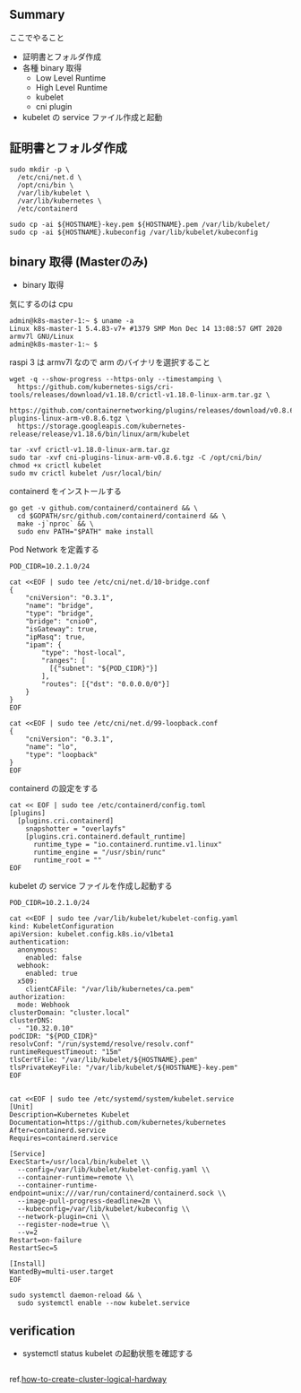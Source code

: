 ## Summary

ここでやること

- 証明書とフォルダ作成
- 各種 binary 取得
  - Low Level Runtime
  - High Level Runtime
  - kubelet
  - cni plugin
- kubelet の service ファイル作成と起動

## 証明書とフォルダ作成

```
sudo mkdir -p \
  /etc/cni/net.d \
  /opt/cni/bin \
  /var/lib/kubelet \
  /var/lib/kubernetes \
  /etc/containerd

sudo cp -ai ${HOSTNAME}-key.pem ${HOSTNAME}.pem /var/lib/kubelet/
sudo cp -ai ${HOSTNAME}.kubeconfig /var/lib/kubelet/kubeconfig
```

## binary 取得 (Masterのみ)

- binary 取得

気にするのは cpu

```
admin@k8s-master-1:~ $ uname -a
Linux k8s-master-1 5.4.83-v7+ #1379 SMP Mon Dec 14 13:08:57 GMT 2020 armv7l GNU/Linux
admin@k8s-master-1:~ $
```

raspi 3 は armv7l なので arm のバイナリを選択すること

```
wget -q --show-progress --https-only --timestamping \
  https://github.com/kubernetes-sigs/cri-tools/releases/download/v1.18.0/crictl-v1.18.0-linux-arm.tar.gz \
  https://github.com/containernetworking/plugins/releases/download/v0.8.6/cni-plugins-linux-arm-v0.8.6.tgz \
  https://storage.googleapis.com/kubernetes-release/release/v1.18.6/bin/linux/arm/kubelet

tar -xvf crictl-v1.18.0-linux-arm.tar.gz
sudo tar -xvf cni-plugins-linux-arm-v0.8.6.tgz -C /opt/cni/bin/
chmod +x crictl kubelet
sudo mv crictl kubelet /usr/local/bin/
```

containerd をインストールする

```
go get -v github.com/containerd/containerd && \
  cd $GOPATH/src/github.com/containerd/containerd && \
  make -j`nproc` && \
  sudo env PATH="$PATH" make install
```

Pod Network を定義する

```
POD_CIDR=10.2.1.0/24

cat <<EOF | sudo tee /etc/cni/net.d/10-bridge.conf
{
    "cniVersion": "0.3.1",
    "name": "bridge",
    "type": "bridge",
    "bridge": "cnio0",
    "isGateway": true,
    "ipMasq": true,
    "ipam": {
        "type": "host-local",
        "ranges": [
          [{"subnet": "${POD_CIDR}"}]
        ],
        "routes": [{"dst": "0.0.0.0/0"}]
    }
}
EOF

cat <<EOF | sudo tee /etc/cni/net.d/99-loopback.conf
{
    "cniVersion": "0.3.1",
    "name": "lo",
    "type": "loopback"
}
EOF
```

containerd の設定をする

```
cat << EOF | sudo tee /etc/containerd/config.toml
[plugins]
  [plugins.cri.containerd]
    snapshotter = "overlayfs"
    [plugins.cri.containerd.default_runtime]
      runtime_type = "io.containerd.runtime.v1.linux"
      runtime_engine = "/usr/sbin/runc"
      runtime_root = ""
EOF
```

kubelet の service ファイルを作成し起動する

```
POD_CIDR=10.2.1.0/24

cat <<EOF | sudo tee /var/lib/kubelet/kubelet-config.yaml
kind: KubeletConfiguration
apiVersion: kubelet.config.k8s.io/v1beta1
authentication:
  anonymous:
    enabled: false
  webhook:
    enabled: true
  x509:
    clientCAFile: "/var/lib/kubernetes/ca.pem"
authorization:
  mode: Webhook
clusterDomain: "cluster.local"
clusterDNS:
  - "10.32.0.10"
podCIDR: "${POD_CIDR}"
resolvConf: "/run/systemd/resolve/resolv.conf"
runtimeRequestTimeout: "15m"
tlsCertFile: "/var/lib/kubelet/${HOSTNAME}.pem"
tlsPrivateKeyFile: "/var/lib/kubelet/${HOSTNAME}-key.pem"
EOF


cat <<EOF | sudo tee /etc/systemd/system/kubelet.service
[Unit]
Description=Kubernetes Kubelet
Documentation=https://github.com/kubernetes/kubernetes
After=containerd.service
Requires=containerd.service

[Service]
ExecStart=/usr/local/bin/kubelet \\
  --config=/var/lib/kubelet/kubelet-config.yaml \\
  --container-runtime=remote \\
  --container-runtime-endpoint=unix:///var/run/containerd/containerd.sock \\
  --image-pull-progress-deadline=2m \\
  --kubeconfig=/var/lib/kubelet/kubeconfig \\
  --network-plugin=cni \\
  --register-node=true \\
  --v=2
Restart=on-failure
RestartSec=5

[Install]
WantedBy=multi-user.target
EOF

sudo systemctl daemon-reload && \
  sudo systemctl enable --now kubelet.service
```

## verification

- systemctl status kubelet の起動状態を確認する

```

```

ref.[how-to-create-cluster-logical-hardway](https://github.com/CyberAgentHack/home-kubernetes-2020/tree/master/how-to-create-cluster-logical-hardway)

